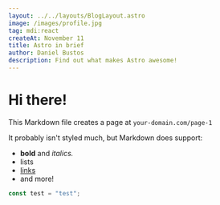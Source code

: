 ```yaml
---
layout: ../../layouts/BlogLayout.astro
image: /images/profile.jpg
tag: mdi:react
createAt: November 11
title: Astro in brief
author: Daniel Bustos
description: Find out what makes Astro awesome!
---
```


# Hi there!

This Markdown file creates a page at `your-domain.com/page-1`

It probably isn't styled much, but Markdown does support:

- **bold** and _italics._
- lists
- [links](https://astro.build)
- and more!

```js
const test = "test";
```
